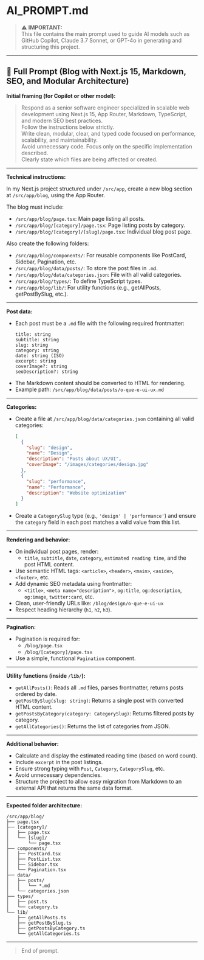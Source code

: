 # AI_PROMPT.md

> ⚠️ **IMPORTANT:**  
> This file contains the main prompt used to guide AI models such as GitHub Copilot, Claude 3.7 Sonnet, or GPT-4o in generating and structuring this project.

---

## 🧠 Full Prompt (Blog with Next.js 15, Markdown, SEO, and Modular Architecture)

**Initial framing (for Copilot or other model):**

> Respond as a senior software engineer specialized in scalable web development using Next.js 15, App Router, Markdown, TypeScript, and modern SEO best practices.  
> Follow the instructions below strictly.  
> Write clean, modular, clear, and typed code focused on performance, scalability, and maintainability.  
> Avoid unnecessary code. Focus only on the specific implementation described.  
> Clearly state which files are being affected or created.

---

**Technical instructions:**

In my Next.js project structured under `/src/app`, create a new blog section at `/src/app/blog`, using the App Router.

The blog must include:

- `/src/app/blog/page.tsx`: Main page listing all posts.
- `/src/app/blog/[category]/page.tsx`: Page listing posts by category.
- `/src/app/blog/[category]/[slug]/page.tsx`: Individual blog post page.

Also create the following folders:

- `/src/app/blog/components/`: For reusable components like PostCard, Sidebar, Pagination, etc.
- `/src/app/blog/data/posts/`: To store the post files in `.md`.
- `/src/app/blog/data/categories.json`: File with all valid categories.
- `/src/app/blog/types/`: To define TypeScript types.
- `/src/app/blog/lib/`: For utility functions (e.g., getAllPosts, getPostBySlug, etc.).

---

**Post data:**

- Each post must be a `.md` file with the following required frontmatter:
  ```
  title: string  
  subtitle: string  
  slug: string  
  category: string  
  date: string (ISO)  
  excerpt: string  
  coverImage?: string  
  seoDescription?: string
  ```
- The Markdown content should be converted to HTML for rendering.
- Example path: `/src/app/blog/data/posts/o-que-e-ui-ux.md`

---

**Categories:**

- Create a file at `/src/app/blog/data/categories.json` containing all valid categories:
  ```json
  [
    {
      "slug": "design",
      "name": "Design",
      "description": "Posts about UX/UI",
      "coverImage": "/images/categories/design.jpg"
    },
    {
      "slug": "performance",
      "name": "Performance",
      "description": "Website optimization"
    }
  ]
  ```
- Create a `CategorySlug` type (e.g., `'design' | 'performance'`) and ensure the `category` field in each post matches a valid value from this list.

---

**Rendering and behavior:**

- On individual post pages, render:
  - `title`, `subtitle`, `date`, `category`, `estimated reading time`, and the post HTML content.
- Use semantic HTML tags: `<article>`, `<header>`, `<main>`, `<aside>`, `<footer>`, etc.
- Add dynamic SEO metadata using frontmatter:
  - `<title>`, `<meta name="description">`, `og:title`, `og:description`, `og:image`, `twitter:card`, etc.
- Clean, user-friendly URLs like: `/blog/design/o-que-e-ui-ux`
- Respect heading hierarchy (`h1`, `h2`, `h3`).

---

**Pagination:**

- Pagination is required for:
  - `/blog/page.tsx`
  - `/blog/[category]/page.tsx`
- Use a simple, functional `Pagination` component.

---

**Utility functions (inside `/lib/`):**

- `getAllPosts()`: Reads all `.md` files, parses frontmatter, returns posts ordered by date.
- `getPostBySlug(slug: string)`: Returns a single post with converted HTML content.
- `getPostsByCategory(category: CategorySlug)`: Returns filtered posts by category.
- `getAllCategories()`: Returns the list of categories from JSON.

---

**Additional behavior:**

- Calculate and display the estimated reading time (based on word count).
- Include `excerpt` in the post listings.
- Ensure strong typing with `Post`, `Category`, `CategorySlug`, etc.
- Avoid unnecessary dependencies.
- Structure the project to allow easy migration from Markdown to an external API that returns the same data format.

---

**Expected folder architecture:**

```
/src/app/blog/
├── page.tsx
├── [category]/
│   ├── page.tsx
│   └── [slug]/
│       └── page.tsx
├── components/
│   ├── PostCard.tsx
│   ├── PostList.tsx
│   ├── Sidebar.tsx
│   └── Pagination.tsx
├── data/
│   ├── posts/
│   │   └── *.md
│   └── categories.json
├── types/
│   ├── post.ts
│   └── category.ts
└── lib/
    ├── getAllPosts.ts
    ├── getPostBySlug.ts
    ├── getPostsByCategory.ts
    └── getAllCategories.ts
```

---

> End of prompt.
